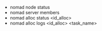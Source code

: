 
* nomad node status
* nomad server members
* nomad alloc status <id_alloc>
* nomad alloc logs <id_alloc> <task_name>
